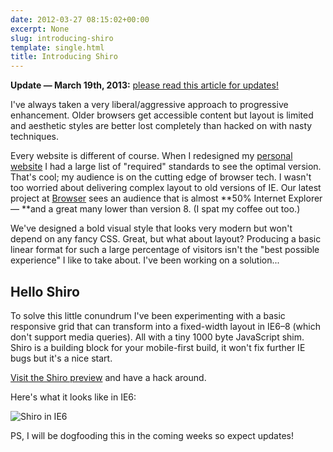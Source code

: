 ```yaml
---
date: 2012-03-27 08:15:02+00:00
excerpt: None
slug: introducing-shiro
template: single.html
title: Introducing Shiro
---
```


**Update — March 19th, 2013:** [please read this article for updates!](/2013/03/19/on-responsive-layout-and-grids/)

I've always taken a very liberal/aggressive approach to progressive enhancement. Older browsers get accessible content but layout is limited and aesthetic styles are better lost completely than hacked on with nasty techniques.

Every website is different of course. When I redesigned my [personal website](/2012/03/03/forget-about-browser-support/) I had a large list of "required" standards to see the optimal version. That's cool; my audience is on the cutting edge of browser tech. I wasn't too worried about delivering complex layout to old versions of IE. Our latest project at [Browser](http://www.browserlondon.com/) sees an audience that is almost **50% Internet Explorer — **and a great many lower than version 8. (I spat my coffee out too.)

We've designed a bold visual style that looks very modern but won't depend on any fancy CSS. Great, but what about layout? Producing a basic linear format for such a large percentage of visitors isn't the "best possible experience" I like to take about. I've been working on a solution...


## Hello Shiro


To solve this little conundrum I've been experimenting with a basic responsive grid that can transform into a fixed-width layout in IE6–8 (which don't support media queries). All with a tiny 1000 byte JavaScript shim. Shiro is a building block for your mobile-first build, it won't fix further IE bugs but it's a nice start.

[Visit the Shiro preview](http://shiro.dbushell.com/) and have a hack around.

Here's what it looks like in IE6:

![Shiro in IE6](/images/2012/03/shiro-ie6.png)

PS, I will be dogfooding this in the coming weeks so expect updates!
